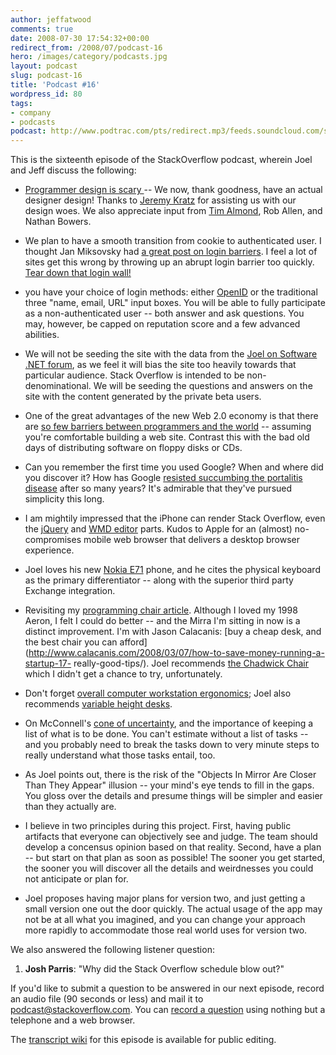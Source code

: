 ```yaml
---
author: jeffatwood
comments: true
date: 2008-07-30 17:54:32+00:00
redirect_from: /2008/07/podcast-16
hero: /images/category/podcasts.jpg
layout: podcast
slug: podcast-16
title: 'Podcast #16'
wordpress_id: 80
tags:
- company
- podcasts
podcast: http://www.podtrac.com/pts/redirect.mp3/feeds.soundcloud.com/stream/14378350-stack-exchange-stack-overflow-podcast-61.mp3
---
```



This is the sixteenth episode of the StackOverflow podcast, wherein Joel and Jeff discuss the following:






  * [Programmer design is scary ](http://weblogs.asp.net/jeff/archive/2004/11/09/254664.aspx)-- We now, thank goodness, have an actual designer design! Thanks to [Jeremy Kratz](http://www.jeremykratz.com/) for assisting us with our design woes. We also appreciate input from [Tim Almond](http://www.timalmond.com/), Rob Allen, and Nathan Bowers.


  * We plan to have a smooth transition from cookie to authenticated user. I thought Jan Miksovsky had [a great post on login barriers](http://miksovsky.blogs.com/flowstate/2007/05/hurdles_in_the_.html). I feel a lot of sites get this wrong by throwing up an abrupt login barrier too quickly. [Tear down that login wall!](http://www.codinghorror.com/blog/archives/000881.html)


  * you have your choice of login methods: either [OpenID](http://www.google.com/url?sa=t&ct=res&cd=1&url=http%3A%2F%2Fopenid.net%2F&ei=_4CQSPkzk5KxA53EreUF&usg=AFQjCNEX-wMA2f6pCL-0ENtSDcgbxhB87g&sig2=cwrJzl_WNy_c5qHi904nrA) or the traditional three "name, email, URL" input boxes. You will be able to fully participate as a non-authenticated user -- both answer and ask questions. You may, however, be capped on reputation score and a few advanced abilities.


  * We will not be seeding the site with the data from the [Joel on Software .NET forum](http://discuss.joelonsoftware.com/default.asp?dotnet), as we feel it will bias the site too heavily towards that particular audience. Stack Overflow is intended to be non-denominational. We will be seeding the questions and answers on the site with the content generated by the private beta users.


  * One of the great advantages of the new Web 2.0 economy is that there are [so few barriers between programmers and the world](http://epeus.blogspot.com/2006/10/made-with-more-love-than-money.html) -- assuming you're comfortable building a web site. Contrast this with the bad old days of distributing software on floppy disks or CDs.


  * Can you remember the first time you used Google? When and where did you discover it? How has Google [resisted succumbing the portalitis disease](http://www.codinghorror.com/blog/archives/000529.html) after so many years? It's admirable that they've pursued simplicity this long.


  * I am mightily impressed that the iPhone can render Stack Overflow, even the [jQuery](http://jquery.com/) and [WMD editor](http://wmd-editor.com/) parts. Kudos to Apple for an (almost) no-compromises mobile web browser that delivers a desktop browser experience.


  * Joel loves his new [Nokia E71](http://www.engadgetmobile.com/2008/06/19/nokia-e71-review/) phone, and he cites the physical keyboard as the primary differentiator -- along with the superior third party Exchange integration.


  * Revisiting my [programming chair article](http://www.codinghorror.com/blog/archives/001146.html). Although I loved my 1998 Aeron, I felt I could do better -- and the Mirra I'm sitting in now is a distinct improvement. I'm with Jason Calacanis: [buy a cheap desk, and the best chair you can afford](http://www.calacanis.com/2008/03/07/how-to-save-money-running-a-startup-17-  really-good-tips/). Joel recommends [the Chadwick Chair ](http://www.dwr.com/product/designers/a-c/don+chadwick/chadwick-chair-w--tilt.do?search=basic&keyword=chadwick&sortby=ourPicks&page=1)which I didn't get a chance to try, unfortunately.


  * Don't forget [overall computer workstation ergonomics](http://www.codinghorror.com/blog/archives/000938.html); Joel also recommends [variable height desks](http://ask.metafilter.com/80837/Great-Adjustable-Height-Desk).


  * On McConnell's [cone of uncertainty](http://www.codinghorror.com/blog/archives/000623.html), and the importance of keeping a list of what is to be done. You can't estimate without a list of tasks -- and you probably need to break the tasks down to very minute steps to really understand what those tasks entail, too.


  * As Joel points out, there is the risk of the "Objects In Mirror Are Closer Than They Appear" illusion -- your mind's eye tends to fill in the gaps. You gloss over the details and presume things will be simpler and easier than they actually are.


  * I believe in two principles during this project. First, having public artifacts that everyone can objectively see and judge. The team should develop a concensus opinion based on that reality. Second, have a plan -- but start on that plan as soon as possible! The sooner you get started, the sooner you will discover all the details and weirdnesses you could not anticipate or plan for.


  * Joel proposes having major plans for version two, and just getting a small version one out the door quickly. The actual usage of the app may not be at all what you imagined, and you can change your approach more rapidly to accommodate those real world uses for version two.  






We also answered the following listener question:






  1. **Josh Parris**: "Why did the Stack Overflow schedule blow out?"





If you'd like to submit a question to be answered in our next episode, record an audio file (90 seconds or less) and mail it to [podcast@stackoverflow.com](mailto:podcast@stackoverflow.com). You can [record a question](http://blog.stackoverflow.com/index.php/2008/05/recording-podcast-questions-using-your-telephone/) using nothing but a telephone and a web browser.





The [transcript wiki](http://stackoverflow.fogbugz.com/default.asp?pg=pgWiki&command=view&ixWikiPage=18721) for this episode is available for public editing.


